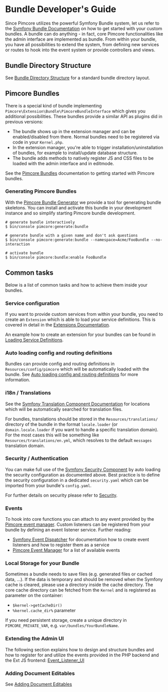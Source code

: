 # Bundle Developer's Guide

Since Pimcore utilizes the powerful Symfony Bundle system, let us refer to the [Symfony Bundle Documentation](https://symfony.com/doc/5.2/bundles.html) on how
to get started with your custom bundles. A bundle can do anything - in fact, core Pimcore functionalities like the admin
interface are implemented as bundle. From within your bundle, you have all possibilities to extend the system, from
defining new services or routes to hook into the event system or provide controllers and views.


## Bundle Directory Structure

See [Bundle Directory Structure](https://symfony.com/doc/5.2/bundles.html#bundle-directory-structure) for a standard
bundle directory layout.


## Pimcore Bundles

There is a special kind of bundle implementing `Pimcore\Extension\Bundle\PimcoreBundleInterface` which gives you additional
possibilities. These bundles provide a similar API as plugins did in previous versions:

* The bundle shows up in the extension manager and can be enabled/disabled from there. Normal bundles need to be registered
  via code in your `Kernel.php`.
* In the extension manager, you're able to trigger installation/uninstallation of bundles, for example to install/update 
  database structure.
* The bundle adds methods to natively register JS and CSS files to be loaded with the admin interface and in editmode. 

See the [Pimcore Bundles](./05_Pimcore_Bundles) documentation to getting started with Pimcore bundles.

### Generating Pimcore Bundles

With the [Pimcore Bundle Generator](https://github.com/pimcore/bundle-generator) we provide a tool for generating bundle
skeletons. You can install and activate this bundle in your development instance and so simplify starting Pimcore bundle 
development.  

```
# generate bundle interactively
$ bin/console pimcore:generate:bundle

# generate bundle with a given name and don't ask questions
$ bin/console pimcore:generate:bundle --namespace=Acme/FooBundle --no-interaction

# activate bundle
$ bin/console pimcore:bundle:enable FooBundle
```

## Common tasks

Below is a list of common tasks and how to achieve them inside your bundles. 

### Service configuration

If you want to provide custom services from within your bundle, you need to create an `Extension` which is able to load
your service definitions. This is covered in detail in the [Extensions Documentation](https://symfony.com/doc/5.2/bundles/extension.html).

An example how to create an extension for your bundles can be found in
[Loading Service Definitions](./01_Loading_Service_Definitions.md).


### Auto loading config and routing definitions

Bundles can provide config and routing definitions in `Resources/config/pimcore` which will be automatically loaded with
the bundle. See [Auto loading config and routing definitions](./03_Auto_Loading_Config_And_Routing_Definitions.md) for
more information.


### i18n / Translations

See the [Symfony Translation Component Documentation](https://symfony.com/doc/5.2/translation.html#translation-resource-file-names-and-locations)
for locations which will be automatically searched for translation files.

For bundles, translations should be stored in the `Resources/translations/` directory of the bundle in the format `locale.loader`
(or `domain.locale.loader` if you want to handle a specific translation domain). For the most cases this will be something
like `Resources/translations/en.yml`, which resolves to the default `messages` translation domain.


### Security / Authentication

You can make full use of the [Symfony Security Component](https://symfony.com/doc/5.2/security.html) by auto loading
the security configuration as documented above. Best practice is to define the security configuration in a dedicated
`security.yaml` which can be imported from your bundle's `config.yaml`.

For further details on security please refer to [Security](../../19_Development_Tools_and_Details/10_Security_Authentication/README.md).


### Events

To hook into core functions you can attach to any event provided by the [Pimcore event manager](../11_Event_API_and_Event_Manager.md).
Custom listeners can be registered from your bundle by defining an event listener service. Further reading:
 
* [Symfony Event Dispatcher](https://symfony.com/doc/5.2/event_dispatcher.html) for documentation how to create event
   listeners and how to register them as a service
* [Pimcore Event Manager](../11_Event_API_and_Event_Manager.md) for a list of available events


### Local Storage for your Bundle

Sometimes a bundle needs to save files (e.g. generated files or cached data, ...). If the data is temporary and should be
removed when the Symfony cache is cleared, please use a directory inside the cache directory. The core cache directory can
be fetched from the `Kernel` and is registered as parameter on the container:

* `$kernel->getCacheDir()`
* `%kernel.cache_dir%` parameter

If you need persistent storage, create a unique directory in `PIMCORE_PRIVATE_VAR`, e.g. `var/bundles/YourBundleName`.

### Extending the Admin UI

The following section explains how to design and structure bundles and how to register for and utilize the events provided
in the PHP backend and the Ext JS frontend: [Event_Listener_UI](./06_Event_Listener_UI.md)

### Adding Document Editables

See [Adding Document Editables](./09_Adding_Document_Editables.md)

